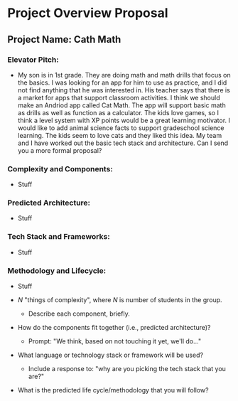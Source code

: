 
# Project Overview Proposal

## Project Name: Cath Math

### Elevator Pitch:

* My son is in 1st grade. They are doing math and math drills that focus on the basics. I was looking for an app for him to use as practice, and I did not find anything that he was interested in. His teacher says that there is a market for apps that support classroom activities. I think we should make an Andriod app called Cat Math. The app will support basic math as drills as well as function as a calculator. The kids love games, so I think a level system with XP points would be a great learning motivator. I would like to add animal science facts to support gradeschool science learning. The kids seem to love cats and they liked this idea. My team and I have worked out the basic tech stack and architecture. Can I send you a more formal proposal?
	
### Complexity and Components:

* Stuff

### Predicted Architecture:

* Stuff

### Tech Stack and Frameworks:

* Stuff

### Methodology and Lifecycle:

* Stuff

		
	
* _N_ "things of complexity", where _N_ is number of students in the group.
  * Describe each component, briefly.
* How do the components fit together (i.e., predicted architecture)?
    * Prompt: "We think, based on not touching it yet, we'll do..."
* What language or technology stack or framework will be used?
    * Include a response to: "why are you picking the tech stack that you are?"
* What is the predicted life cycle/methodology that you will follow?








